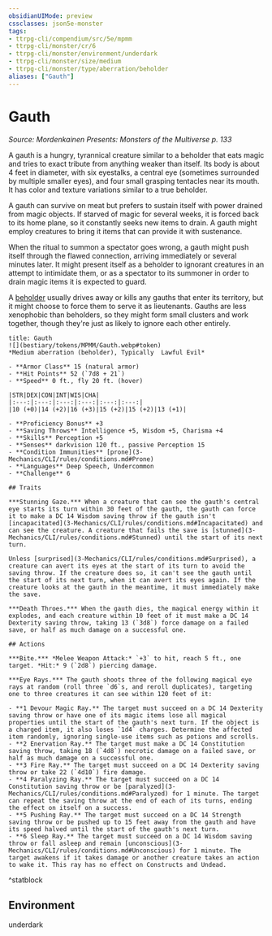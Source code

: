 ```yaml
---
obsidianUIMode: preview
cssclasses: json5e-monster
tags:
- ttrpg-cli/compendium/src/5e/mpmm
- ttrpg-cli/monster/cr/6
- ttrpg-cli/monster/environment/underdark
- ttrpg-cli/monster/size/medium
- ttrpg-cli/monster/type/aberration/beholder
aliases: ["Gauth"]
---
```

# Gauth
*Source: Mordenkainen Presents: Monsters of the Multiverse p. 133*  

A gauth is a hungry, tyrannical creature similar to a beholder that eats magic and tries to exact tribute from anything weaker than itself. Its body is about 4 feet in diameter, with six eyestalks, a central eye (sometimes surrounded by multiple smaller eyes), and four small grasping tentacles near its mouth. It has color and texture variations similar to a true beholder.

A gauth can survive on meat but prefers to sustain itself with power drained from magic objects. If starved of magic for several weeks, it is forced back to its home plane, so it constantly seeks new items to drain. A gauth might employ creatures to bring it items that can provide it with sustenance.

When the ritual to summon a spectator goes wrong, a gauth might push itself through the flawed connection, arriving immediately or several minutes later. It might present itself as a beholder to ignorant creatures in an attempt to intimidate them, or as a spectator to its summoner in order to drain magic items it is expected to guard.

A [beholder](3-Mechanics/CLI/bestiary/aberration/beholder.md) usually drives away or kills any gauths that enter its territory, but it might choose to force them to serve it as lieutenants. Gauths are less xenophobic than beholders, so they might form small clusters and work together, though they're just as likely to ignore each other entirely.

```ad-statblock
title: Gauth
![](bestiary/tokens/MPMM/Gauth.webp#token)
*Medium aberration (beholder), Typically  Lawful Evil*

- **Armor Class** 15 (natural armor)
- **Hit Points** 52 (`7d8 + 21`)
- **Speed** 0 ft., fly 20 ft. (hover)

|STR|DEX|CON|INT|WIS|CHA|
|:---:|:---:|:---:|:---:|:---:|:---:|
|10 (+0)|14 (+2)|16 (+3)|15 (+2)|15 (+2)|13 (+1)|

- **Proficiency Bonus** +3
- **Saving Throws** Intelligence +5, Wisdom +5, Charisma +4
- **Skills** Perception +5
- **Senses** darkvision 120 ft., passive Perception 15
- **Condition Immunities** [prone](3-Mechanics/CLI/rules/conditions.md#Prone)
- **Languages** Deep Speech, Undercommon
- **Challenge** 6

## Traits

***Stunning Gaze.*** When a creature that can see the gauth's central eye starts its turn within 30 feet of the gauth, the gauth can force it to make a DC 14 Wisdom saving throw if the gauth isn't [incapacitated](3-Mechanics/CLI/rules/conditions.md#Incapacitated) and can see the creature. A creature that fails the save is [stunned](3-Mechanics/CLI/rules/conditions.md#Stunned) until the start of its next turn.

Unless [surprised](3-Mechanics/CLI/rules/conditions.md#Surprised), a creature can avert its eyes at the start of its turn to avoid the saving throw. If the creature does so, it can't see the gauth until the start of its next turn, when it can avert its eyes again. If the creature looks at the gauth in the meantime, it must immediately make the save.

***Death Throes.*** When the gauth dies, the magical energy within it explodes, and each creature within 10 feet of it must make a DC 14 Dexterity saving throw, taking 13 (`3d8`) force damage on a failed save, or half as much damage on a successful one.

## Actions

***Bite.*** *Melee Weapon Attack:* `+3` to hit, reach 5 ft., one target. *Hit:* 9 (`2d8`) piercing damage.

***Eye Rays.*** The gauth shoots three of the following magical eye rays at random (roll three `d6`s, and reroll duplicates), targeting one to three creatures it can see within 120 feet of it:

- **1 Devour Magic Ray.** The target must succeed on a DC 14 Dexterity saving throw or have one of its magic items lose all magical properties until the start of the gauth's next turn. If the object is a charged item, it also loses `1d4` charges. Determine the affected item randomly, ignoring single-use items such as potions and scrolls.  
- **2 Enervation Ray.** The target must make a DC 14 Constitution saving throw, taking 18 (`4d8`) necrotic damage on a failed save, or half as much damage on a successful one.  
- **3 Fire Ray.** The target must succeed on a DC 14 Dexterity saving throw or take 22 (`4d10`) fire damage.  
- **4 Paralyzing Ray.** The target must succeed on a DC 14 Constitution saving throw or be [paralyzed](3-Mechanics/CLI/rules/conditions.md#Paralyzed) for 1 minute. The target can repeat the saving throw at the end of each of its turns, ending the effect on itself on a success.  
- **5 Pushing Ray.** The target must succeed on a DC 14 Strength saving throw or be pushed up to 15 feet away from the gauth and have its speed halved until the start of the gauth's next turn.  
- **6 Sleep Ray.** The target must succeed on a DC 14 Wisdom saving throw or fall asleep and remain [unconscious](3-Mechanics/CLI/rules/conditions.md#Unconscious) for 1 minute. The target awakens if it takes damage or another creature takes an action to wake it. This ray has no effect on Constructs and Undead.  
```
^statblock

## Environment

underdark